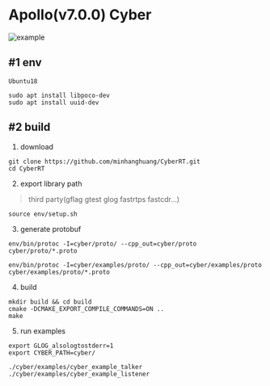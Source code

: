 # Apollo(v7.0.0) Cyber 

![example](docs/example.png)

## #1 env

```shell
Ubuntu18
```

```shell
sudo apt install libpoco-dev
sudo apt install uuid-dev
```


## #2 build

1. download

```shell
git clone https://github.com/minhanghuang/CyberRT.git
cd CyberRT
```

2. export library path

> third party(gflag gtest glog fastrtps fastcdr...)

```shell
source env/setup.sh
```

3. generate protobuf

```shell
env/bin/protoc -I=cyber/proto/ --cpp_out=cyber/proto cyber/proto/*.proto

env/bin/protoc -I=cyber/examples/proto/ --cpp_out=cyber/examples/proto cyber/examples/proto/*.proto
```

4. build

```shell
mkdir build && cd build
cmake -DCMAKE_EXPORT_COMPILE_COMMANDS=ON ..
make 
```

5. run examples

```shell
export GLOG_alsologtostderr=1
export CYBER_PATH=cyber/
```

```shell
./cyber/examples/cyber_example_talker
./cyber/examples/cyber_example_listener
```

